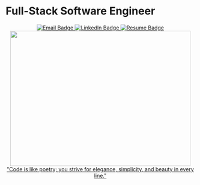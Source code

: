 # Full-Stack Software Engineer

<div id="badges" align="center">
  <a href="https://mail.google.com/mail/?view=cm&fs=1&to=melissaarroyotorres9806@gmail.com">
    <img src="https://img.shields.io/badge/Email-red?style=for-the-badge&logo=gmail&logoColor=white" alt="Email Badge"/>
  </a>
  <a href="https://www.linkedin.com/in/melissa-arroyo-torres/">
    <img src="https://img.shields.io/badge/LinkedIn-darkblue?style=for-the-badge&logo=linkedin&logoColor=white" alt="LinkedIn Badge"/>
  </a>
   <a href="https://docs.google.com/document/d/1XGI9-h5nZOXJCEM343jmqxcbbsZlF0rcE33ZW68cldY/edit">
    <img src="https://img.shields.io/badge/Resume-blue?style=for-the-badge&logo=google-docs&logoColor=white" alt="Resume Badge"/>
  </a>
</div>

<div id="header" align="center">
<img src="https://media.giphy.com/media/hpXdHPfFI5wTABdDx9/giphy.gif" width="480" height="360">
</div>

<div align="center">
  <a href="https://keysleft.com/">"Code is like poetry; you strive for elegance, simplicity, and beauty in every line."</a>
</div>



<!---
MelissaAT is a ✨ special ✨ repository because its `README.md` (this file) appears on your GitHub profile.
You can click the Preview link to take a look at your changes.


***https://www.sitepoint.com/github-profile-readme/**** Blog for making an impressive readme!

--->
